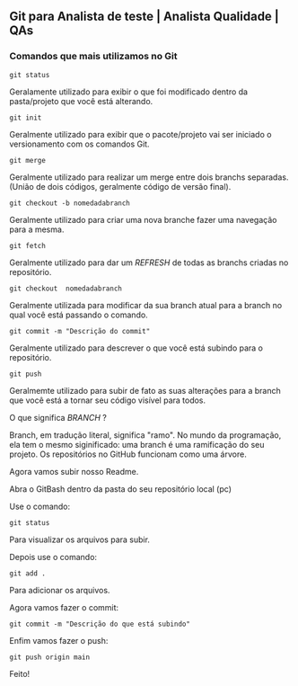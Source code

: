 ## Git para Analista de teste | Analista Qualidade | QAs

### Comandos que mais utilizamos no Git

```
git status
```
Geralamente utilizado para exibir o que foi modificado dentro da pasta/projeto que você está alterando.

```
git init
```
Geralmente utilizado para exibir que o pacote/projeto vai ser iniciado o versionamento com os comandos Git.

```
git merge
```
Geralmente utilizado para realizar um merge entre dois branchs separadas.
(União de dois códigos, geralmente código de versão final).

```
git checkout -b nomedadabranch
```
Geralmente utilizado  para criar uma nova branche fazer uma navegação para a mesma.

```
git fetch
```
Geralmente utilizado para dar um _REFRESH_  de todas as branchs criadas no repositório.

```
git checkout  nomedadabranch
```
Geralmente utilizada para modificar da sua branch atual para a branch no qual você está passando o comando.

```
git commit -m "Descrição do commit"
```
Geralmente utilizado para descrever o que você está subindo para o repositório.

```
git push
```
Geralmemte utilizado para subir de fato as suas alterações para a branch que você está a tornar seu código visível para todos.

O que significa _BRANCH_ ? 

Branch, em tradução literal, significa "ramo". No mundo da programação, ela tem o mesmo  siginificado: uma branch é uma ramificação do seu projeto. Os repositórios no GitHub funcionam  como uma árvore.

Agora vamos subir nosso Readme.

Abra o GitBash dentro da pasta do seu repositório local (pc)

Use o comando:

```
git status
```

Para visualizar os arquivos para subir.

Depois use o comando: 
```
git add .
```
Para adicionar os arquivos.

Agora vamos fazer o commit:
```
git commit -m "Descrição do que está subindo"
```
Enfim vamos fazer o push:
```
git push origin main
```
Feito! 



